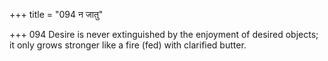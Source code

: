 +++
title = "094 न जातु"

+++
094	Desire is never extinguished by the enjoyment of desired objects; it only grows stronger like a fire (fed) with clarified butter.